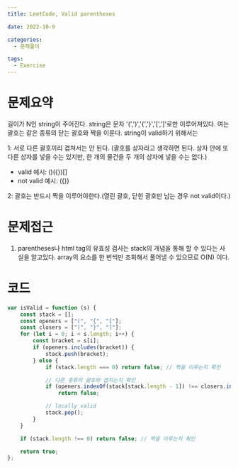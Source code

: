 ```yaml
---
title: LeetCode, Valid parentheses

date: 2022-10-9

categories:
  - 문제풀이

tags:
  - Exercise
---
```


# 문제요약

길이가 N인 string이 주어진다. string은 문자 '(',')','{','}','\[','\]'로만 이루어져있다. 여는 괄호는 같은 종류의 닫는 괄호와 짝을 이룬다. string이 valid하기 위해서는

1: 서로 다른 괄호끼리 겹쳐서는 안 된다. (괄호를 상자라고 생각하면 된다. 상자 안에 또 다른 상자를 넣을 수는 있지만, 한 개의 물건을 두 개의 상자에 넣을 수는 없다.)

- valid 예시: ()({})\[\]
- not valid 예시: ({)}

2: 괄호는 반드시 짝을 이루어야한다.(열린 괄호, 닫힌 괄호만 남는 경우 not valid이다.)

# 문제접근

1. parentheses나 html tag의 유효성 검사는 stack의 개념을 통해 할 수 있다는 사실을 알고있다. array의 요소를 한 번씩만 조회해서 풀어낼 수 있으므로 O(N) 이다.

# 코드

```javascript
var isValid = function (s) {
	const stack = [];
	const openers = ["(", "{", "["];
	const closers = [")", "}", "]"];
	for (let i = 0; i < s.length; i++) {
		const bracket = s[i];
		if (openers.includes(bracket)) {
			stack.push(bracket);
		} else {
			if (stack.length === 0) return false; // 짝을 이루는지 확인

			// 다른 종류의 괄호와 겹치는지 확인
			if (openers.indexOf(stack[stack.length - 1]) !== closers.indexOf(bracket))
				return false;

			// locally valid
			stack.pop();
		}
	}

	if (stack.length !== 0) return false; // 짝을 이루는지 확인

	return true;
};
```
